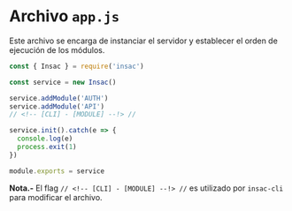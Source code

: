 # Archivo  `app.js`

Este archivo se encarga de instanciar el servidor y establecer el orden de ejecución de los módulos.

```js
const { Insac } = require('insac')

const service = new Insac()

service.addModule('AUTH')
service.addModule('API')
// <!-- [CLI] - [MODULE] --!> //

service.init().catch(e => {
  console.log(e)
  process.exit(1)
})

module.exports = service

```

**Nota.-** El flag `// <!-- [CLI] - [MODULE] --!> //` es utilizado por `insac-cli` para modificar el archivo.
